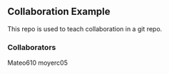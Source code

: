 
## Collaboration Example

This repo is used to teach collaboration in a git repo.

### Collaborators 

Mateo610
moyerc05
